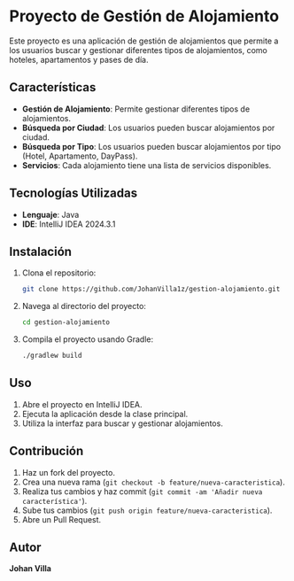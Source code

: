 # Proyecto de Gestión de Alojamiento

Este proyecto es una aplicación de gestión de alojamientos que permite a los usuarios buscar y gestionar diferentes tipos de alojamientos, como hoteles, apartamentos y pases de día.

## Características

- **Gestión de Alojamiento**: Permite gestionar diferentes tipos de alojamientos.
- **Búsqueda por Ciudad**: Los usuarios pueden buscar alojamientos por ciudad.
- **Búsqueda por Tipo**: Los usuarios pueden buscar alojamientos por tipo (Hotel, Apartamento, DayPass).
- **Servicios**: Cada alojamiento tiene una lista de servicios disponibles.

## Tecnologías Utilizadas

- **Lenguaje**: Java
- **IDE**: IntelliJ IDEA 2024.3.1

## Instalación

1. Clona el repositorio:
    ```sh
    git clone https://github.com/JohanVilla1z/gestion-alojamiento.git
    ```
2. Navega al directorio del proyecto:
    ```sh
    cd gestion-alojamiento
    ```
3. Compila el proyecto usando Gradle:
    ```sh
    ./gradlew build
    ```

## Uso

1. Abre el proyecto en IntelliJ IDEA.
2. Ejecuta la aplicación desde la clase principal.
3. Utiliza la interfaz para buscar y gestionar alojamientos.

## Contribución

1. Haz un fork del proyecto.
2. Crea una nueva rama (`git checkout -b feature/nueva-caracteristica`).
3. Realiza tus cambios y haz commit (`git commit -am 'Añadir nueva característica'`).
4. Sube tus cambios (`git push origin feature/nueva-caracteristica`).
5. Abre un Pull Request.

## Autor

**Johan Villa**
